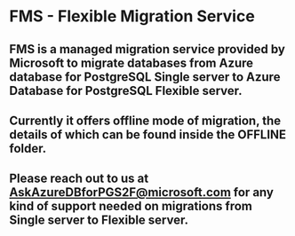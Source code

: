 # FMS - Flexible Migration Service

## FMS is a managed migration service provided by Microsoft to migrate databases from Azure database for PostgreSQL Single server to Azure Database for PostgreSQL Flexible server.

## Currently it offers offline mode of migration, the details of which can be found inside the OFFLINE folder.

## Please reach out to us at AskAzureDBforPGS2F@microsoft.com for any kind of support needed on migrations from Single server to Flexible server. 
